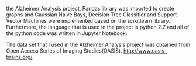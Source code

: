 the Alzheimer Analysis project, Pandas library was imported to create graphs and Gaussian Naive Bays, Decision Tree Classifier and Support Vector Machines were implemented based on the scikitlearn library. Furthermore, the language that is used in the project is python 2.7 and all of the python code was written in Jupyter Notebook.

The data set that I used in the Alzheimer Analysis project was obtained from Open Access Series of Imaging Studies(OASIS). http://www.oasis-brains.org/
